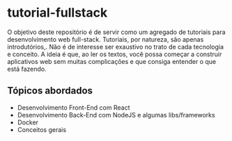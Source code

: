 # tutorial-fullstack

O objetivo deste repositório é de servir como um agregado de tutoriais para desenvolvimento web full-stack. Tutoriais, por natureza, são apenas introdutórios,. Não é de interesse ser exaustivo no trato de cada tecnologia e conceito. A ideia é que, ao ler os textos, você possa começar a construir aplicativos web sem muitas complicações e que consiga entender o que está fazendo.

## Tópicos abordados

- Desenvolvimento Front-End com React
- Desenvolvimento Back-End com NodeJS e algumas libs/frameworks
- Docker
- Conceitos gerais